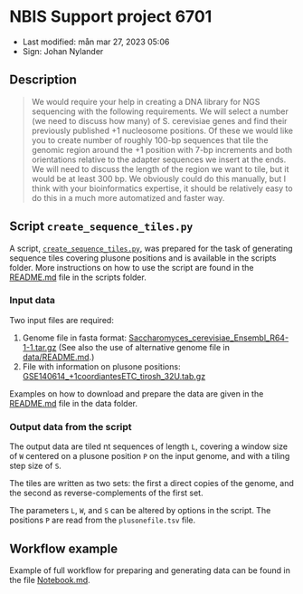 # NBIS Support project 6701

- Last modified: mån mar 27, 2023  05:06
- Sign: Johan Nylander


## Description

> We would require your help in creating a DNA library for NGS sequencing with
> the following requirements. We will select a number (we need to discuss how
> many) of S. cerevisiae genes and find their previously published +1 nucleosome
> positions. Of these we would like you to create number of roughly 100-bp
> sequences that tile the genomic region around the +1 position with 7-bp
> increments and both orientations relative to the adapter sequences we insert at
> the ends. We will need to discuss the length of the region we want to tile, but
> it would be at least 300 bp. We obviously could do this manually, but I think
> with your bioinformatics expertise, it should be relatively easy to do this in
> a much more automatized and faster way.


## Script `create_sequence_tiles.py`

A script, [`create_sequence_tiles.py`](scripts/create_sequence_tiles.py), was
prepared for the task of generating sequence tiles covering plusone positions
and is available in the scripts folder. More instructions on how to use the
script are found in the [README.md](scripts/README.md) file in the scripts
folder.


### Input data

Two input files are required:

1. Genome file in fasta format:
   [Saccharomyces_cerevisiae_Ensembl_R64-1-1.tar.gz](http://igenomes.illumina.com.s3-website-us-east-1.amazonaws.com/Saccharomyces_cerevisiae/Ensembl/R64-1-1/Saccharomyces_cerevisiae_Ensembl_R64-1-1.tar.gz)
   (See also the use of alternative genome file in [data/README.md](data/README.md).)
2. File with information on plusone positions:
   [GSE140614_+1coordiantesETC_tirosh_32U.tab.gz](https://www.ncbi.nlm.nih.gov/geo/download/?acc=GSE140614&format=file&file=GSE140614%5F%2B1coordiantesETC%5Ftirosh%5F32U%2Etab%2Egz)

Examples on how to download and prepare the data are given in the
[README.md](data/README.md) file in the data folder.


### Output data from the script

The output data are tiled nt sequences of length `L`, covering a window size of
`W` centered on a plusone position `P` on the input genome, and with a tiling
step size of `S`.

The tiles are written as two sets: the first a direct copies of the genome, and
the second as reverse-complements of the first set.

The parameters `L`, `W`, and `S` can be altered by options in the script. The
positions `P` are read from the `plusonefile.tsv` file.


## Workflow example

Example of full workflow for preparing and generating data can be found in the
file [Notebook.md](Notebook.md).


